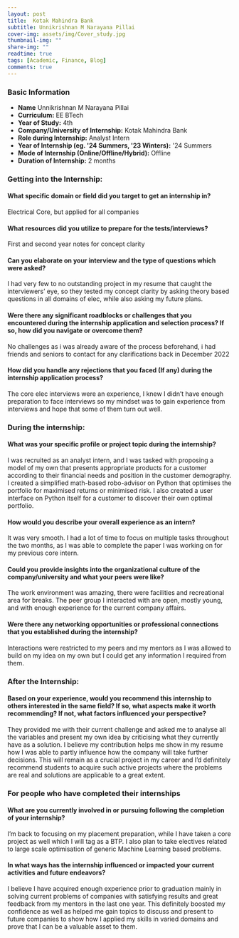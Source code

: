 ```yaml
---
layout: post
title:  Kotak Mahindra Bank
subtitle: Unnikrishnan M Narayana Pillai
cover-img: assets/img/Cover_study.jpg
thumbnail-img: ""
share-img: ""
readtime: true
tags: [Academic, Finance, Blog]
comments: true
---
```


### Basic Information

- **Name** Unnikrishnan M Narayana Pillai
- **Curriculum:** EE BTech
- **Year of Study:** 4th
- **Company/University of Internship:**  Kotak Mahindra Bank
- **Role during Internship:** Analyst Intern
- **Year of Internship (eg. \'24 Summers, \'23 Winters):** '24 Summers
- **Mode of Internship (Online/Offline/Hybrid):** Offline
- **Duration of Internship:** 2 months

### Getting into the Internship:

#### What specific domain or field did you target to get an internship in?
Electrical Core, but applied for all companies

#### What resources did you utilize to prepare for the tests/interviews?
First and second year notes for concept clarity

#### Can you elaborate on your interview and the type of questions which were asked?
I had very few to no outstanding project in my resume that caught the interviewers’ eye, so they tested my concept clarity by asking theory based questions in all domains of elec, while also asking my future plans.

#### Were there any significant roadblocks or challenges that you encountered during the internship application and selection process? If so, how did you navigate or overcome them?
No challenges as i was already aware of the process beforehand, i had friends and seniors to contact for any clarifications back in December 2022

#### How did you handle any rejections that you faced (If any) during the internship application process?
The core elec interviews were an experience, I knew I didn’t have enough preparation to face interviews so my mindset was to gain experience from interviews and hope that some of them turn out well.

### During the internship:

#### What was your specific profile or project topic during the internship?
I was recruited as an analyst intern, and I was tasked with proposing a model of my own that presents appropriate products for a customer according to their financial needs and position in the customer demography. I created a simplified math-based robo-advisor on Python that optimises the portfolio for maximised returns or minimised risk. I also created a user interface on Python itself for a customer to discover their own optimal portfolio.

#### How would you describe your overall experience as an intern?
It was very smooth. I had a lot of time to focus on multiple tasks throughout the two months, as I was able to complete the paper I was working on for my previous core intern.

#### Could you provide insights into the organizational culture of the company/university and what your peers were like?
The work environment was amazing, there were facilities and recreational area for breaks. The peer group I interacted with are open, mostly young,  and with enough experience for the current company affairs.

#### Were there any networking opportunities or professional connections that you established during the internship?
Interactions were restricted to my peers and my mentors as I was allowed to build on my idea on my own but I could get any information I required from them.

### After the Internship:

#### Based on your experience, would you recommend this internship to others interested in the same field? If so, what aspects make it worth recommending? If not, what factors influenced your perspective?
They provided me with their current challenge and asked me to analyse all the variables and present my own idea by criticising what they currently have as a solution. I believe my contribution helps me show in my resume how I was able to partly influence how the company will take further decisions. This will remain as a crucial project in my career and I’d definitely recommend students to acquire such active projects where the problems are real and solutions are applicable to a great extent.

### For people who have completed their internships

#### What are you currently involved in or pursuing following the completion of your internship?
I’m back to focusing on my placement preparation, while I have taken a core project as well which I will tag as a BTP. I also plan to take electives related to large scale optimisation of generic Machine Learning based problems.

#### In what ways has the internship influenced or impacted your current activities and future endeavors?
I believe I have acquired enough experience prior to graduation mainly in solving current problems of companies with satisfying results and great feedback from my mentors in the last one year. This definitely boosted my confidence as well as helped me gain topics to discuss and present to future companies to show how I applied my skills in varied domains and prove that I can be a valuable asset to them. 
